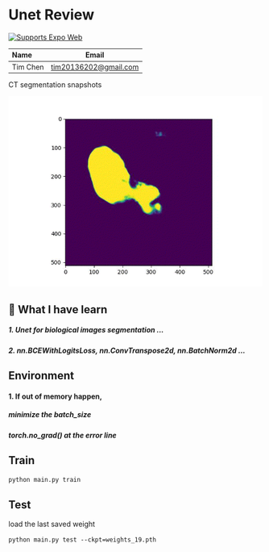# Unet Review

<p>
  <!-- Web -->
  <a href="https://docs.expo.dev/workflow/web/">
    <img alt="Supports Expo Web" longdesc="Supports Expo Web" src="https://img.shields.io/badge/web-4630EB.svg?style=flat-square&logo=GOOGLE-CHROME&labelColor=4285F4&logoColor=fff" />
  </a>
</p>

<!-- Tables -->

| Name     | Email                 |
| :------- | --------------------- |
| Tim Chen | tim20136202@gmail.com |

CT segmentation snapshots

<img src=".\CT.gif" alt="Home" style="zoom: 100%;" />


## 📝 What I have learn

##### 1. Unet for biological images segmentation ...

##### 2. nn.BCEWithLogitsLoss, nn.ConvTranspose2d, nn.BatchNorm2d ...


## Environment

#### 1. If out of memory happen, 
#####  minimize the batch_size
#####  torch.no_grad() at the error line

## Train
```
python main.py train
```

## Test
load the last saved weight
```
python main.py test --ckpt=weights_19.pth